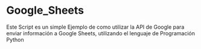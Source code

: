 # Google_Sheets
Este Script es un simple Ejemplo de como utilizar la API de Google para enviar información a Google Sheets, utilizando el lenguaje de Programación Python
